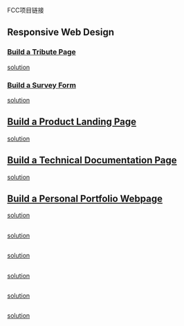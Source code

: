 FCC项目链接

## Responsive Web Design
### [Build a Tribute Page](https://learn.freecodecamp.org/responsive-web-design/responsive-web-design-projects/build-a-tribute-page)
[solution]()

### [Build a Survey Form](https://learn.freecodecamp.org/responsive-web-design/responsive-web-design-projects/build-a-survey-form)
[solution]()

## [Build a Product Landing Page](https://learn.freecodecamp.org/responsive-web-design/responsive-web-design-projects/build-a-product-landing-page)
[solution]()

## [Build a Technical Documentation Page](https://learn.freecodecamp.org/responsive-web-design/responsive-web-design-projects/build-a-technical-documentation-page)
[solution]()

## [Build a Personal Portfolio Webpage](https://learn.freecodecamp.org/responsive-web-design/responsive-web-design-projects/build-a-personal-portfolio-webpage)
[solution]()


## []()
[solution]()

## []()
[solution]()

## []()
[solution]()

## []()
[solution]()

## []()
[solution]()
